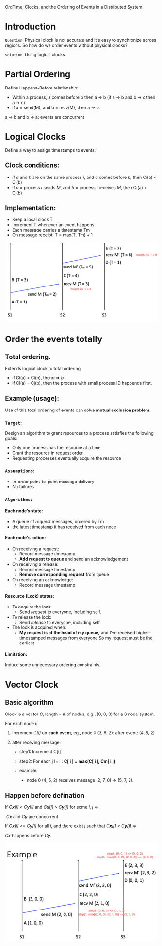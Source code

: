 OrdTime, Clocks, and the Ordering of Events in a Distributed System

# Introduction

`Question`: Physical clock is not accurate and it's easy to synchronize across regions. So how do we order events without physical clocks? 

`Solution`:  Using logical clocks. 

# Partial Ordering

Define Happens-Before relationship:

- Within a process, a comes before b then a → b (if a → b and b → c then a → c)
- if a = send(M), and b = recv(M), then a → b

a → b and b → a: events are concurrent

# Logical Clocks

Define a way to assign timestamps to events. 

## Clock conditions:

- if *a* and *b* are on the same process *i*, and *a* comes before *b*, then Ci(a) < Ci(b)
- if *a* = process *i* sends *M*, and *b* = process *j* receives *M*, then Ci(a) < Cj(b)

## Implementation:

- Keep a local clock T
- Increment T whenever an event happens
- Each message carries a timestamp Tm
- On message receipt: T = max(T, Tm) + 1

<img src="imgs/image-20220125164844965.png" alt="image-20220125164844965" style="zoom:50%;" />

# Order the events totally

## Total ordering.

Extends logical clock to total ordering

- if Ci(a) < Ci(b), then*a* => *b* 
- if Ci(a) = Cj(b), then the process with small process ID happends first. 

## Example (usage): 

Use of this total ordering of events can solve **mutual exclusion problem**.

### `Target`: 

Design an algorithm to grant resources to a process satisfies the following goals:

- Only one process has the resource at a time
- Grant the resource in request order
- Requesting processes eventually acquire the resource

### `Assumptions`:

- In-order point-to-point message delivery 
- No failures

### `Algorithms`:

#### Each node’s state:

- A queue of *request* messages, ordered by Tm
- the latest timestamp it has received from each node

#### Each node's action:

- On receiving a request:
  - Record message timestamp 
  - **Add request to queue** and send an acknowledgement
- On receiving a release:
  - Record message timestamp
  - **Remove corresponding request** from queue
- On receiving an acknowledge: 
  - Record message timestamp

#### Resource (Lock) status:

- To acquire the lock:
  - Send *request* to everyone, including self.
- To release the lock:
  - Send *release* to everyone, including self.
- The lock is acquired when:
  - **My request is at the head of my queue,** and I’ve received higher-timestamped messages from everyone So my request must be the earliest

#### Limitation:

 Induce some unnecessary ordering constraints.

# Vector Clock

## Basic algorithm

Clock is a vector *C*, length = # of nodes, e.g., (0, 0, 0) for a 3 node system.

For each node *i*:

1. increment *C[i]* on **each event**, eg., node 0 (3, 5, 2); after event: (4, 5, 2)

2. after receving message:

   - step1: Increment C[i]

   - step2: For each j != i : **C[ i ] = max(C[ i ], Cm[ i ])**

   - example:
     - node 0 (4, 5, 2) receives message (2, 7, 0) => (5, 7, 2).

## Happen before defination

If *C**x**[i] < C**y**[i]* and *C**x**[j] > C**y**[j]* for some *i*, *j* =>

​	*C**x***   and *C**y*** are concurrent

If *C**x**[i] <= C**y**[i]* for all *i*, and there exist *j* such that *C**x**[j] < C**y**[j]* =>

   *C**x*** happens before *C**y***.

<img src="imgs/image-20220125183229886.png" alt="image-20220125183229886" style="zoom:50%;" />





